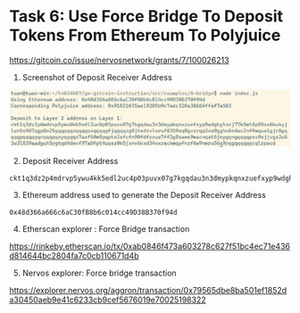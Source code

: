 # Task 6: Use Force Bridge To Deposit Tokens From Ethereum To Polyjuice

https://gitcoin.co/issue/nervosnetwork/grants/7/100026213

1. Screenshot of Deposit Receiver Address

![](./ckb-deposit-addr.png)

2. Deposit Receiver Address
```
ckt1q3dz2p4mdrvp5ywu4kk5edl2uc4p03puvx07g7kgqdau3n3dmypkqnxzuefxyp9wdghglncj77k5wt6p59sx6kukyjlwh5s467qgp8m25yqqqqqsqqqqqvqqqqqfjqqqqzg8jtedzvlvruf8359eq0gvzrqp2na9gghu6rdas2nf4wqualgjc6gqqqqpqqqqqqcqqqqqxyqqqqx7asf60w8pqpte2sfcfn90fdfzxue7ff2g8sawe9wacnqat6jmygqngqqqqpxv9ejjvgz2u63w3l839aadguh5rgtqd4devf97a0fpt4uqsz0k5jxnv6nxd34vxrackmqpfnzf6w9nwru56q9rqgqqqqqqcqlzpscd
```

3. Ethereum address used to generate the Deposit Receiver Address
```
0x48d366a666c6aC30fB8b6c014cc49D38B370f94d
```

4. Etherscan explorer : Force Bridge transaction

https://rinkeby.etherscan.io/tx/0xab0846f473a603278c627f51bc4ec71e436d814644bc2804fa7c0cb110671d4b

5. Nervos explorer: Force bridge transaction

https://explorer.nervos.org/aggron/transaction/0x79565dbe8ba501ef1852da30450aeb9e41c6233cb9cef5676019e70025198322
